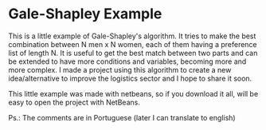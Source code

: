 Gale-Shapley Example
===========

This is a little example of Gale-Shapley's algorithm.
It tries to make the best combination between N men x N women, each of them having a preference list of length N.
It is useful to get the best match between two parts and can be extended to have more conditions and variables, becoming more and more complex.
I made a project using this algorithm to create a new idea/alternative to improve the logistics sector and I hope to share it soon.

This little example was made with netbeans, so if you download it all, will be easy to open the project with NetBeans.

Ps.: The comments are in Portuguese (later I can translate to english)